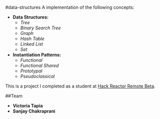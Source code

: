 #data-structures
A implementation of the following concepts:
  - __Data Structures:__
    - _Tree_
    - _Binary Search Tree_
    - _Graph_
    - _Hash Table_
    - _Linked List_
    - _Set_
  - __Instantiation Patterns:__
    - _Functional_
    - _Functional Shared_
    - _Prototypal_
    - _Pseudoclassical_

This is a project I completed as a student at [Hack Reactor Remote Beta](http://www.hackreactor.com/remote-beta).

##Team
  - __Victoria Tapia__
  - __Sanjay Chakraprani__
